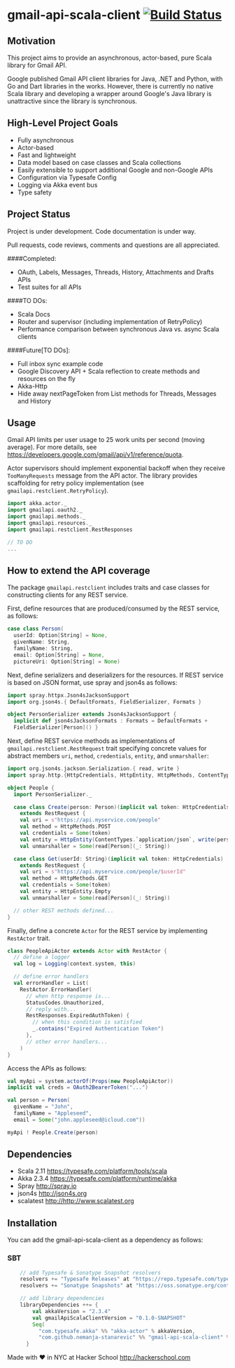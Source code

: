 # gmail-api-scala-client [![Build Status](https://travis-ci.org/nemanja-stanarevic/gmail-api-scala-client.svg?branch=master)](https://travis-ci.org/nemanja-stanarevic/gmail-api-scala-client)

## Motivation
This project aims to provide an asynchronous, actor-based, pure Scala library
for Gmail API.

Google published Gmail API client libraries for Java, .NET and Python, with Go
and Dart libraries in the works. However, there is currently no native Scala
library and developing a wrapper around Google's Java library is unattractive
since the library is synchronous.

## High-Level Project Goals
* Fully asynchronous
* Actor-based
* Fast and lightweight
* Data model based on case classes and Scala collections
* Easily extensible to support additional Google and non-Google APIs
* Configuration via Typesafe Config
* Logging via Akka event bus
* Type safety

## Project Status

Project is under development. Code documentation is under way.

Pull requests, code reviews, comments and questions are all appreciated.

####Completed:
* OAuth, Labels, Messages, Threads, History, Attachments and Drafts APIs
* Test suites for all APIs

####TO DOs:
* Scala Docs
* Router and supervisor (including implementation of RetryPolicy)
* Performance comparison between synchronous Java vs. async Scala clients

####Future[TO DOs]:
* Full inbox sync example code
* Google Discovery API + Scala reflection to create methods and resources on the fly
* Akka-Http
* Hide away nextPageToken from List methods for Threads, Messages and History

## Usage
Gmail API limits per user usage to 25 work units per second (moving average). For
more details, see <https://developers.google.com/gmail/api/v1/reference/quota>.

Actor supervisors should implement exponential backoff when they receive 
`TooManyRequests` message from the API actor. The library provides scaffolding 
for retry policy implementation (see `gmailapi.restclient.RetryPolicy`).

```scala
import akka.actor._
import gmailapi.oauth2._
import gmailapi.methods._
import gmailapi.resources._
import gmailapi.restclient.RestResponses

// TO DO
...
```

## How to extend the API coverage

The package `gmailapi.restclient` includes traits and case classes for 
constructing clients for any REST service.

First, define resources that are produced/consumed by the REST service, as follows:

```scala
case class Person(
  userId: Option[String] = None,
  givenName: String,
  familyName: String,
  email: Option[String] = None,
  pictureUri: Option[String] = None)
```

Next, define serializers and deserializers for the resources. If REST
service is based on JSON format, use spray and json4s as follows:

```scala
import spray.httpx.Json4sJacksonSupport
import org.json4s.{ DefaultFormats, FieldSerializer, Formats }

object PersonSerializer extends Json4sJacksonSupport {
  implicit def json4sJacksonFormats : Formats = DefaultFormats +
  FieldSerializer[Person]() }
```

Next, define REST service methods as implementations of
`gmailapi.restclient.RestRequest` trait specifying concrete values for
abstract members `uri`, `method`, `credentials`, `entity`, and `unmarshaller`:

```scala
import org.json4s.jackson.Serialization.{ read, write }
import spray.http.{HttpCredentials, HttpEntity, HttpMethods, ContentTypes}

object People {
  import PersonSerializer._

  case class Create(person: Person)(implicit val token: HttpCredentials)
    extends RestRequest {
    val uri = s"https://api.myservice.com/people"
    val method = HttpMethods.POST
    val credentials = Some(token)
    val entity = HttpEntity(ContentTypes.`application/json`, write(person))
    val unmarshaller = Some(read[Person](_: String))

  case class Get(userId: String)(implicit val token: HttpCredentials)
    extends RestRequest {
    val uri = s"https://api.myservice.com/people/$userId"
    val method = HttpMethods.GET
    val credentials = Some(token)
    val entity = HttpEntity.Empty
    val unmarshaller = Some(read[Person](_: String))

  // other REST methods defined...
}
```

Finally, define a concrete `Actor` for the REST service by implementing 
`RestActor` trait.

```scala
class PeopleApiActor extends Actor with RestActor {
  // define a logger
  val log = Logging(context.system, this)

  // define error handlers
  val errorHandler = List(
    RestActor.ErrorHandler(
      // when http response is...
      StatusCodes.Unauthorized,
      // reply with...
      RestResponses.ExpiredAuthToken) {
        // when this condition is satisfied
        _.contains("Expired Authentication Token")
      },
      // other error handlers...
    )
}
```

Access the APIs as follows:

```scala
val myApi = system.actorOf(Props(new PeopleApiActor))
implicit val creds = OAuth2BearerToken("...")

val person = Person(
  givenName = "John",
  familyName = "Appleseed",
  email = Some("john.appleseed@icloud.com"))

myApi ! People.Create(person)
```

## Dependencies

* Scala 2.11 <https://typesafe.com/platform/tools/scala>
* Akka 2.3.4 <https://typesafe.com/platform/runtime/akka>
* Spray <http://spray.io>
* json4s <http://json4s.org>
* scalatest <http://http://www.scalatest.org>

## Installation

You can add the gmail-api-scala-client as a dependency as follows:

### SBT

```scala
    // add Typesafe & Sonatype Snapshot resolvers
    resolvers += "Typesafe Releases" at "https://repo.typesafe.com/typesafe/releases",
    resolvers += "Sonatype Snapshots" at "https://oss.sonatype.org/content/repositories/snapshots",

    // add library dependencies
    libraryDependencies ++= {
        val akkaVersion = "2.3.4"
        val gmailApiScalaClientVersion = "0.1.0-SNAPSHOT"
        Seq(
          "com.typesafe.akka" %% "akka-actor" % akkaVersion,
          "com.github.nemanja-stanarevic" %% "gmail-api-scala-client" % gmailApiScalaClientVersion)
      }
```

Made with ❤ in NYC at Hacker School <http://hackerschool.com>
